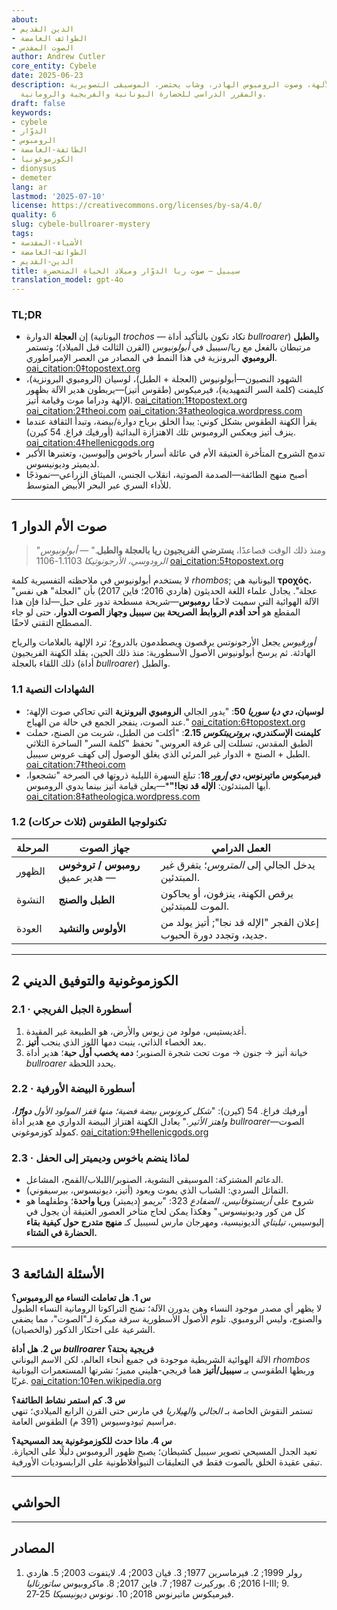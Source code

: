 ```yaml
---
about:
- الدين القديم
- الطوائف الغامضة
- الصوت المقدس
author: Andrew Cutler
core_entity: Cybele
date: 2025-06-23
description: كيف أصبحت أم الآلهة، وصوت الرومبوس الهادر، وشاب يحتضر، الموسيقى التصويرية
  والمقرر الدراسي للحضارة اليونانية والفريجية والرومانية.
draft: false
keywords:
- cybele
- الدوّار
- الرومبوس
- الطائفة-الغامضة
- الكوزموغونيا
- dionysus
- demeter
lang: ar
lastmod: '2025-07-10'
license: https://creativecommons.org/licenses/by-sa/4.0/
quality: 6
slug: cybele-bullroarer-mystery
tags:
- الأشياء-المقدسة
- الطوائف-الغامضة
- الدين-القديم
title: سيبيل — صوت ريا الدوّار وميلاد الحياة المتحضرة
translation_model: gpt-4o
---
```


### TL;DR
* إن **العجلة** الدوارة (اليونانية _trochos_ — تكاد تكون بالتأكيد أداة _bullroarer_) و**الطبل** مرتبطان بالفعل مع ريا/سيبيل في *أبولونيوس* (القرن الثالث قبل الميلاد)؛ وتستمر **الرومبوي** البرونزية في هذا النمط في المصادر من العصر الإمبراطوري. [oai_citation:0‡topostext.org](https://topostext.org/work/126) 
* الشهود النصيون—أبولونيوس (العجلة + الطبل)، لوسيان (الرومبوي البرونزية)، كليمنت (كلمة السر التمهيدية)، فيرميكوس (طقوس أتيز)—يربطون هدير الآلة بظهور الإلهة ودراما موت وقيامة أتيز. [oai_citation:1‡topostext.org](https://topostext.org/work/340) [oai_citation:2‡theoi.com](https://www.theoi.com/Text/ClementExhortation1.html) [oai_citation:3‡atheologica.wordpress.com](https://atheologica.wordpress.com/2011/11/13/the-mystery-cults-christianity/) 
* يقرأ الكهنة الطقوس بشكل كوني: يبدأ الخلق برياح دوارة/بيضة، وتبدأ الثقافة عندما ينزف أتيز ويعكس الرومبوس تلك الاهتزازة البدائية (أورفيك فراغ. 54 كيرن). [oai_citation:4‡hellenicgods.org](https://www.hellenicgods.org/orphic-rhapsodies------24) 
* تدمج الشروح المتأخرة العتيقة الأم في عائلة أسرار باخوس وإليوسين، وتعتبرها الأكبر لديميتر وديونيسوس. 
* أصبح منهج الطائفة—الصدمة الصوتية، انقلاب الجنس، الميثاق الزراعي—نموذجًا للأداء السري عبر البحر الأبيض المتوسط.

---

## 1 صوت الأم الدوار

> "ومنذ ذلك الوقت فصاعدًا، **يسترضي الفريجيون ريا بالعجلة والطبل**." — *أبولونيوس الرودوسي، الأرجونوتيكا* 1.1103-1106  [oai_citation:5‡topostext.org](https://topostext.org/work/126)

لا يستخدم أبولونيوس في ملاحظته التفسيرية كلمة _rhombos_; اليونانية هي **τροχός**، "عجلة". يجادل علماء اللغة الحديثون (هاردي 2016؛ فاين 2017) بأن "العجلة" هي نفس الآلة الهوائية التي سميت لاحقًا **رومبوس**—شريحة مسطحة تدور على حبل—لذا فإن هذا المقطع هو **أحد أقدم الروابط الصريحة بين سيبيل وجهاز الصوت الدوار**، حتى لو جاء المصطلح التقني لاحقًا.

*أورفيوس* يجعل الأرجونوتس يرقصون ويصطدمون بالدروع؛ ترد الإلهة بالعلامات والرياح الهادئة. ثم يرسخ أبولونيوس الأصول الأسطورية: منذ ذلك الحين، يقلد الكهنة الفريجيون ذلك اللقاء بالعجلة (أداة _bullroarer_) والطبل.

### 1.1 الشهادات النصية

* **لوسيان، *دي ديا سوريا* 50**: "يدور الجالي **الرومبوي البرونزية** التي تحاكي صوت الإلهة؛ عند الصوت، ينفجر الجمع في حالة من الهياج."  [oai_citation:6‡topostext.org](https://topostext.org/work/340)  
* **كليمنت الإسكندري، *بروتريبتكوس* 2.15**: "أكلت من الطبل، شربت من الصنج، حملت الطبق المقدس، تسللت إلى غرفة العروس." تحفظ "كلمة السر" الساخرة الثلاثي الطبل + الصنج + الدوار غير المرئي الذي يغلق الوصول إلى كهف عروس سيبيل.  [oai_citation:7‡theoi.com](https://www.theoi.com/Text/ClementExhortation1.html)  
* **فيرميكوس ماتيرنوس، *دي إرور* 18**: تبلغ السهرة الليلية ذروتها في الصرخة "تشجعوا، أيها المبتدئون: **الإله قد نجا!"***—يعلن قيامة أتيز بينما يدوي الرومبوس.  [oai_citation:8‡atheologica.wordpress.com](https://atheologica.wordpress.com/2011/11/13/the-mystery-cults-christianity/)  

### 1.2 تكنولوجيا الطقوس (ثلاث حركات)

| المرحلة      | جهاز الصوت             | العمل الدرامي |
|------------|--------------------------|-----------------|
| الظهور | **رومبوس / تروخوس** — هدير عميق | يدخل الجالي إلى *المتروس*؛ يتفرق غير المبتدئين. |
| النشوة | **الطبل والصنج** | يرقص الكهنة، ينزفون، أو يحاكون الموت للمبتدئين. |
| العودة | **الأولوس والنشيد** | إعلان الفجر "الإله قد نجا"; أتيز يولد من جديد، وتجدد دورة الحبوب. |

---

## 2 الكوزموغونية والتوفيق الديني

### 2.1 · أسطورة الجبل الفريجي  
1. أغديستيس، مولود من زيوس والأرض، هو الطبيعة غير المقيدة.  
2. بعد الخصاء الذاتي، ينبت دمها اللوز الذي ينجب **أتيز**.  
3. خيانة أتيز → جنون → موت تحت شجرة الصنوبر؛ **دمه يخصب أول حبة**؛ هدير أداة _bullroarer_ يحدد اللحظة.

### 2.2 · أسطورة البيضة الأورفية  
أورفيك فراغ. 54 (كيرن): "*شكل كرونوس بيضة فضية؛ منها قفز المولود الأول **دوارًا**، واهتز الأثير.*" يعادل الكهنة اهتزاز البيضة الدواري مع هدير أداة _bullroarer_—الصوت كمولد كوزموغوني.  [oai_citation:9‡hellenicgods.org](https://www.hellenicgods.org/orphic-rhapsodies------24)

### 2.3 · لماذا ينضم باخوس وديميتر إلى الحفل 
* الدعائم المشتركة: الموسيقى النشوية، الصنوبر/اللبلاب/القمح، المشاعل. 
* التماثل السردي: الشباب الذي يموت ويعود (أتيز، ديونيسوس، بيرسيفوني). 
* شروح على *أريستوفانيس، الضفادع* 323: "*بريمو* (ديميتر) و**ريا واحدة**؛ وطفلهما هو كل من كور وديونيسوس." وهكذا يمكن لحاج متأخر العصور العتيقة أن يجول في إليوسيس، *تيليتاي* الديونيسية، ومهرجان مارس لسيبيل كـ **منهج متدرج حول كيفية بقاء الحضارة في الشتاء.**

---

## 3 الأسئلة الشائعة

**س 1. هل تعاملت النساء مع الرومبوس؟**  
لا يظهر أي مصدر موجود النساء وهن يدورن الآلة؛ تمنح التراكوتا الرومانية النساء الطبول والصنوج، وليس الرومبوي. تلوم الأصول الأسطورية سرقة مبكرة لـ"الصوت"، مما يضفي الشرعية على احتكار الذكور (والخصيان).

**س 2. هل أداة _bullroarer_ فريجية بحتة؟**  
الآلة الهوائية الشريطية موجودة في جميع أنحاء العالم، لكن الاسم اليوناني _rhombos_ وربطها الطقوسي بـ **سيبيل/أتيز** هما فريجي-هليني مميز؛ نشرتها المستعمرات اليونانية غربًا.  [oai_citation:10‡en.wikipedia.org](https://en.wikipedia.org/wiki/Bullroarer)

**س 3. كم استمر نشاط الطائفة؟**  
تستمر النقوش الخاصة بـ *الجالي* و*الهيلاريا* في مارس حتى القرن الرابع الميلادي؛ تنهي مراسيم ثيودوسيوس (391 م) الطقوس العامة.

**س 4. ماذا حدث للكوزموغونية بعد المسيحية؟**  
تعيد الجدل المسيحي تصوير سيبيل كشيطان؛ يصبح ظهور الرومبوس دليلًا على الحيازة. تبقى عقيدة الخلق بالصوت فقط في التعليقات النيوأفلاطونية على الرابسوديات الأورفية.

---

## الحواشي 

[^1]: *أبولونيوس الرودوسي، الأرجونوتيكا* 1.1103-1106، تحرير فيان 2003. ملاحظة: اليونانية **τροχός** "عجلة"، وليس "رومبوس". [oai_citation:11‡topostext.org](https://topostext.org/work/126) 
[^2]: لوسيان، *دي ديا سوريا* 50-51، النص اليوناني في لايتفوت 2003. [oai_citation:12‡topostext.org](https://topostext.org/work/340) 
[^3]: كليمنت الإسكندري، *بروتريبتكوس* 2.15-17، ترجمة باتروورث 1919. [oai_citation:13‡theoi.com](https://www.theoi.com/Text/ClementExhortation1.html) 
[^4]: أورفيك فراغ. 54 كيرن، النص + المناقشة في هاردي 2016. [oai_citation:14‡hellenicgods.org](https://www.hellenicgods.org/orphic-rhapsodies------24) 
[^5]: شروح على *أريستوفانيس، الضفادع* 323؛ قارن ديودوروس 3.62-63.

---

## المصادر 
1. رولر 1999; 2. فيرماسرين 1977; 3. فيان 2003; 4. لايتفوت 2003; 5. هاردي 2016; 6. بوركيرت 1987; 7. فاين 2017; 8. ماكروبيوس *ساتورناليا* I-III; 9. فيرميكوس ماتيرنوس 2018; 10. نونوس *ديونيسيكا* 25-27.